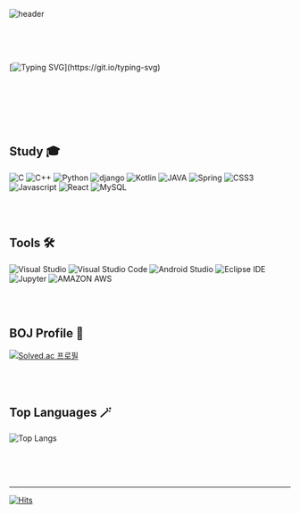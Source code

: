 ![header](https://capsule-render.vercel.app/api?type=soft&color=212121&height=50&text=Hi%20there%20👋&fontColor=FAFAFA&fontSize=30&fontAlignY=60&descAlign=50&animation=fadeIn)

<br><br><br>

[![Typing SVG](https://readme-typing-svg.demolab.com?font=Fira+Code&weight=600&size=70&pause=1000&color=000000&center=true&vCenter=true&width=900&height=80&lines=Hello+World!)](https://git.io/typing-svg)

<br><br><br><br><br>

## Study 🎓

![C](https://img.shields.io/badge/C-A8B9CC.svg?&style=for-the-badge&logo=C&logoColor=white)
![C++](https://img.shields.io/badge/C++-00599C.svg?&style=for-the-badge&logo=Cplusplus&logoColor=white)
![Python](https://img.shields.io/badge/Python-3776AB.svg?&style=for-the-badge&logo=Python&logoColor=white)
![django](https://img.shields.io/badge/django-092E20?style=for-the-badge&logo=django&logoColor=white)
![Kotlin](https://img.shields.io/badge/Kotlin-7F52FF.svg?&style=for-the-badge&logo=Kotlin&logoColor=white)
![JAVA](https://img.shields.io/badge/java-007396?style=for-the-badge&logo=java&logoColor=white)
![Spring](https://img.shields.io/badge/spring-6DB33F?style=for-the-badge&logo=spring&logoColor=white)
![CSS3](https://img.shields.io/badge/CSS3-1572B6.svg?&style=for-the-badge&logo=CSS3&logoColor=white)
![Javascript](https://img.shields.io/badge/Javascript-F7DF1E.svg?&style=for-the-badge&logo=Javascript&logoColor=white)
![React](https://img.shields.io/badge/React-61DAFB.svg?&style=for-the-badge&logo=React&logoColor=white)
![MySQL](https://img.shields.io/badge/mysql-4479A1?style=for-the-badge&logo=mysql&logoColor=white)

<br><br>

## Tools 🛠️

![Visual Studio](https://img.shields.io/badge/Visual%20Studio-5C2D91.svg?&style=for-the-badge&logo=Visual%20Studio&logoColor=white)
![Visual Studio Code](https://img.shields.io/badge/Visual%20Studio%20Code-007ACC.svg?&style=for-the-badge&logo=Visual%20Studio%20Code&logoColor=white)
![Android Studio](https://img.shields.io/badge/Android%20Studio-3DDC84.svg?&style=for-the-badge&logo=Android%20Studio&logoColor=white)
![Eclipse IDE](https://img.shields.io/badge/Eclipse%20IDE-2C2255.svg?&style=for-the-badge&logo=Eclipse%20IDE&logoColor=white)
![Jupyter](https://img.shields.io/badge/Jupyter-F37626.svg?&style=for-the-badge&logo=Jupyter&logoColor=white)
![AMAZON AWS](https://img.shields.io/badge/amazonaws-232F3E?style=for-the-badge&logo=amazonaws&logoColor=white)

<br><br>

## BOJ Profile 🦉

[![Solved.ac
프로필](http://mazassumnida.wtf/api/v2/generate_badge?boj=hana2030)](https://solved.ac/hana2030)

<br><br>

## Top Languages 🪄

![Top Langs](https://github-readme-stats.vercel.app/api/top-langs/?username=dlwhsk0&langs_count=8&layout=compact&theme=dark)

<br><br><br>

---

[![Hits](https://hits.seeyoufarm.com/api/count/incr/badge.svg?url=https%3A%2F%2Fgithub.com%2Fdkssud8150%2F&count_bg=%232AB4E5D6&title_bg=%23555555&icon=&icon_color=%23E7E7E7&title=views&edge_flat=false)](https://hits.seeyoufarm.com)




<!--
[![GitHub Streak](https://streak-stats.demolab.com?user=dlwhsk0&theme=dark)](https://git.io/streak-stats)
[![Solved.ac
프로필](http://mazassumnida.wtf/api/v2/generate_badge?boj={handle})](https://solved.ac/hana2030)
![footer](https://capsule-render.vercel.app/api?section=footer)
### Hi there 👋
**dlwhsk0/dlwhsk0** is a ✨ _special_ ✨ repository because its `README.md` (this file) appears on your GitHub profile.

Here are some ideas to get you started:

- 🔭 I’m currently working on ...
- 🌱 I’m currently learning ...
- 👯 I’m looking to collaborate on ...
- 🤔 I’m looking for help with ...
- 💬 Ask me about ...
- 📫 How to reach me: ...
- 😄 Pronouns: ...
- ⚡ Fun fact: ...

<div align="center">
  <img align="right" src="https://streak-stats.demolab.com?user=dlwhsk0&theme=dark"/>
  <img align="right" src="https://github-readme-stats.vercel.app/api/top-langs/?username=dlwhsk0&theme=dark&layout=compact&langs_count=8"/>
</div>

-->
